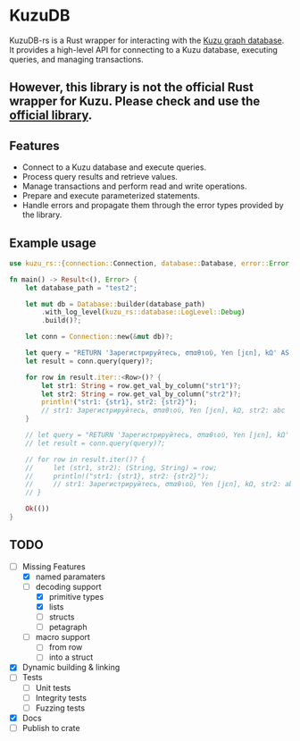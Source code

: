 # KuzuDB

KuzuDB-rs is a Rust wrapper for interacting with the [Kuzu graph database](https://kuzudb.com/). It provides a high-level API for connecting to a Kuzu database, executing queries, and managing transactions.

## However, this library is not the official Rust wrapper for Kuzu. Please check and use the [official library](https://github.com/kuzudb/kuzu/tree/master/tools/rust_api).

## Features

- Connect to a Kuzu database and execute queries.
- Process query results and retrieve values.
- Manage transactions and perform read and write operations.
- Prepare and execute parameterized statements.
- Handle errors and propagate them through the error types provided by the library.

## Example usage

```rust
use kuzu_rs::{connection::Connection, database::Database, error::Error, types::row::Row};

fn main() -> Result<(), Error> {
    let database_path = "test2";

    let mut db = Database::builder(database_path)
        .with_log_level(kuzu_rs::database::LogLevel::Debug)
        .build()?;

    let conn = Connection::new(&mut db)?;

    let query = "RETURN 'Зарегистрируйтесь, σπαθιοῦ, Yen [jɛn], kΩ' AS str1, 'abc' as str2;";
    let result = conn.query(query)?;

    for row in result.iter::<Row>()? {
        let str1: String = row.get_val_by_column("str1")?;
        let str2: String = row.get_val_by_column("str2")?;
        println!("str1: {str1}, str2: {str2}");
        // str1: Зарегистрируйтесь, σπαθιοῦ, Yen [jɛn], kΩ, str2: abc
    }

    // let query = "RETURN 'Зарегистрируйтесь, σπαθιοῦ, Yen [jɛn], kΩ' AS str1, 'abc' as str2;";
    // let result = conn.query(query)?;

    // for row in result.iter()? {
    //     let (str1, str2): (String, String) = row;
    //     println!("str1: {str1}, str2: {str2}");
    //     // str1: Зарегистрируйтесь, σπαθιοῦ, Yen [jɛn], kΩ, str2: abc
    // }

    Ok(())
}
```

## TODO
- [ ] Missing Features
    - [x] named paramaters
    - [ ] decoding support
        - [x] primitive types
        - [x] lists
        - [ ] structs
        - [ ] petagraph
    - [ ] macro support
        - [ ] from row
        - [ ] into a struct
- [x] Dynamic building & linking
- [ ] Tests
    - [ ] Unit tests
    - [ ] Integrity tests
    - [ ] Fuzzing tests
- [x] Docs
- [ ] Publish to crate
